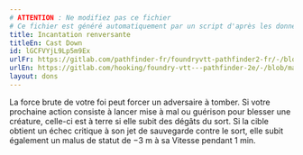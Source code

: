 ```yaml
---
# ATTENTION : Ne modifiez pas ce fichier
# Ce fichier est généré automatiquement par un script d'après les données du module Foundry VTT officiel et de sa traduction
title: Incantation renversante
titleEn: Cast Down
id: lGCFVYjL9Lp5m9Ex
urlFr: https://gitlab.com/pathfinder-fr/foundryvtt-pathfinder2-fr/-/blob/master/data/feats/lGCFVYjL9Lp5m9Ex.htm
urlEn: https://gitlab.com/hooking/foundry-vtt---pathfinder-2e/-/blob/master/packs/data/feats.db/cast-down.json
layout: dons
---
```

La force brute de votre foi peut forcer un adversaire à tomber. Si votre prochaine action consiste à lancer mise à mal ou guérison pour blesser une créature, celle-ci est à terre si elle subit des dégâts du sort. Si la cible obtient un échec critique à son jet de sauvegarde contre le sort, elle subit également un malus de statut de −3 m à sa Vitesse pendant 1 min.
